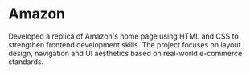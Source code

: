 # Amazon
Developed a replica of Amazon's home page using HTML and CSS to strengthen frontend development skills. The project focuses on layout design, navigation and UI aesthetics based on real-world e-commerce standards. 